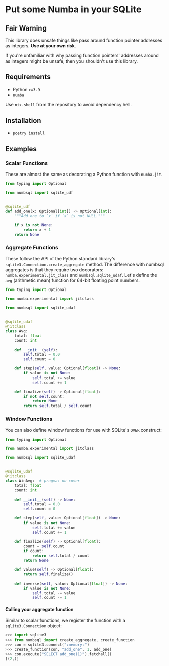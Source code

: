 # Put some Numba in your SQLite

## Fair Warning

This library does unsafe things like pass around function pointer addresses
as integers.  **Use at your own risk**.

If you're unfamiliar with why passing function pointers' addresses around as
integers might be unsafe, then you shouldn't use this library.

## Requirements

* Python `>=3.9`
* `numba`

Use `nix-shell` from the repository to avoid dependency hell.

## Installation

* `poetry install`

## Examples

### Scalar Functions

These are almost the same as decorating a Python function with `numba.jit`.

```python
from typing import Optional

from numbsql import sqlite_udf


@sqlite_udf
def add_one(x: Optional[int]) -> Optional[int]:
    """Add one to `x` if `x` is not NULL."""

    if x is not None:
        return x + 1
    return None
```


### Aggregate Functions

These follow the API of the Python standard library's
`sqlite3.Connection.create_aggregate` method. The difference with numbsql
aggregates is that they require two decorators: `numba.experimental.jit_class` and
`numbsql.sqlite_udaf`. Let's define the `avg` (arithmetic mean) function for
64-bit floating point numbers.

```python
from typing import Optional

from numba.experimental import jitclass

from numbsql import sqlite_udaf


@sqlite_udaf
@jitclass
class Avg:
    total: float
    count: int

    def __init__(self):
        self.total = 0.0
        self.count = 0

    def step(self, value: Optional[float]) -> None:
        if value is not None:
            self.total += value
            self.count += 1

    def finalize(self) -> Optional[float]:
        if not self.count:
            return None
        return self.total / self.count
```

### Window Functions

You can also define window functions for use with SQLite's `OVER` construct:

```python
from typing import Optional

from numba.experimental import jitclass

from numbsql import sqlite_udaf


@sqlite_udaf
@jitclass
class WinAvg:  # pragma: no cover
    total: float
    count: int

    def __init__(self) -> None:
        self.total = 0.0
        self.count = 0

    def step(self, value: Optional[float]) -> None:
        if value is not None:
            self.total += value
            self.count += 1

    def finalize(self) -> Optional[float]:
        count = self.count
        if count:
            return self.total / count
        return None

    def value(self) -> Optional[float]:
        return self.finalize()

    def inverse(self, value: Optional[float]) -> None:
        if value is not None:
            self.total -= value
            self.count -= 1
```

#### Calling your aggregate function

Similar to scalar functions, we register the function with a `sqlite3.Connection` object:

```python
>>> import sqlite3
>>> from numbsql import create_aggregate, create_function
>>> con = sqlite3.connect(":memory:")
>>> create_function(con, "add_one", 1, add_one)
>>> con.execute("SELECT add_one(1)").fetchall()
[(2,)]
```

